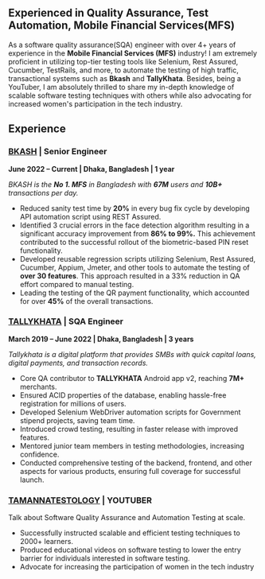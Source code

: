 ## Experienced in Quality Assurance, Test Automation, Mobile Financial Services(MFS)

As a software quality assurance(SQA) engineer with over 4+ 
years of experience in the **Mobile Financial Services (MFS)**
industry! I am extremely proficient in utilizing top-tier 
testing tools like Selenium, Rest Assured, Cucumber, 
TestRails, and more, to automate the testing of high traffic, 
transactional systems such as **Bkash** and **TallyKhata**. Besides, being a YouTuber, 
I am absolutely thrilled to share my in-depth knowledge of 
scalable software testing techniques with others while also 
advocating for increased women's participation in the tech industry.

## Experience

### [BKASH](https://www.bkash.com/) | Senior Engineer
**June 2022 – Current | Dhaka, Bangladesh | 1 year**

_BKASH is the **No 1. MFS** in Bangladesh with **67M** users and **10B+** transactions per day._
-  Reduced sanity test time by **20%** in every bug fix cycle by developing API
automation script using REST Assured.
- Identified 3 crucial errors in the face detection algorithm resulting in a significant
accuracy improvement from **86% to 99%.** This achievement contributed to the
successful rollout of the biometric-based PIN reset functionality.
- Developed reusable regression scripts utilizing Selenium, Rest Assured, Cucumber,
Appium, Jmeter, and other tools to automate the testing of **over 30 features**. This
approach resulted in a 33% reduction in QA effort compared to manual testing.
- Leading the testing of the QR payment functionality, which accounted for over
**45%** of the overall transactions.

### [TALLYKHATA](https://tallykhata.com/) | SQA Engineer
**March 2019 – June 2022 | Dhaka, Bangladesh | 3 years**

_Tallykhata is a digital platform that provides SMBs with quick capital loans, digital payments, and transaction records._
- Core QA contributor to **TALLYKHATA** Android app v2, reaching **7M+** merchants.
- Ensured ACID properties of the database, enabling hassle-free registration for
millions of users.
- Developed Selenium WebDriver automation scripts for Government stipend
projects, saving team time.
- Introduced crowd testing, resulting in faster release with improved features.
- Mentored junior team members in testing methodologies, increasing confidence.
- Conducted comprehensive testing of the backend, frontend, and other aspects for
various products, ensuring full coverage for successful launch.

### [TAMANNATESTOLOGY](https://www.youtube.com/@tamannatestology) | YOUTUBER
Talk about Software Quality Assurance and Automation Testing at scale.
- Successfully instructed scalable and efficient testing techniques to 2000+
learners.
- Produced educational videos on software testing to lower the entry barrier for
individuals interested in software testing.
- Advocate for increasing the participation of women in the tech industry
